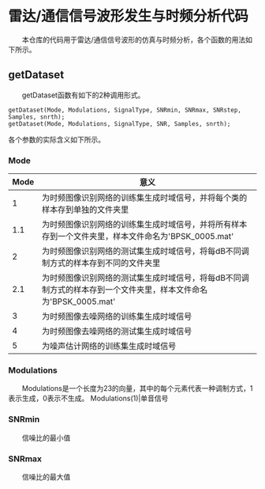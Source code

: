 # 雷达/通信信号波形发生与时频分析代码
&emsp;&emsp;本仓库的代码用于雷达/通信信号波形的仿真与时频分析，各个函数的用法如下所示。
## getDataset
&emsp;&emsp;getDataset函数有如下的2种调用形式。
```
getDataset(Mode, Modulations, SignalType, SNRmin, SNRmax, SNRstep, Samples, snrth);
getDataset(Mode, Modulations, SignalType, SNR, Samples, snrth);
```
各个参数的实际含义如下所示。
### Mode
Mode     | 意义
-------- | -----
1  | 为时频图像识别网络的训练集生成时域信号，并将每个类的样本存到单独的文件夹里
1.1  | 为时频图像识别网络的训练集生成时域信号，并将所有样本存到一个文件夹里，样本文件命名为'BPSK_0005.mat'
2  | 为时频图像识别网络的测试集生成时域信号，将每dB不同调制方式的样本存到不同的文件夹里
2.1  | 为时频图像识别网络的测试集生成时域信号，将每dB不同调制方式的样本存到一个文件夹里，样本文件命名为'BPSK_0005.mat'
3  | 为时频图像去噪网络的训练集生成时域信号
4  | 为时频图像去噪网络的测试集生成时域信号
5  | 为噪声估计网络的训练集生成时域信号
### Modulations
&emsp;&emsp;Modulations是一个长度为23的向量，其中的每个元素代表一种调制方式，1表示生成，0表示不生成。
Modulations(1)|单音信号
### SNRmin
&emsp;&emsp;信噪比的最小值
### SNRmax
&emsp;&emsp;信噪比的最大值
